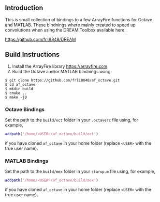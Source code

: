 ## Introduction

This is small collection of bindings to a few ArrayFire functions
for Octave and MATLAB. These bindnings where mainly created to speed
up convolutions when using the DREAM Toolbox available here:

https://github.com/frli8848/DREAM

## Build Instructions

1. Install the ArrayFire library https://arrayfire.com
2. Build the Octave and/or MATLAB bindnings using:
```
$ git clone https://github.com/frli8848/af_octave.git
$ cd af_octave
$ mkdir build
$ cmake ..
$ make -j8
```

### Octave Bindings

Set the path to the `build/oct` folder in your `.octaverc` file using, for example,
```matlab
addpath('/home/<USER>/af_octave/build/oct')
```
if you have cloned `af_octave` in your home folder (replace `<USER>` with the true user name).

### MATLAB Bindings

Set the path to the `build/mex` folder in your `starup.m` file using, for example,

```matlab
addpath('/home/<USER>/af_octave/build/mex')
```
if you have cloned `af_octave` in your home folder (replace `<USER>` with the true user name).
